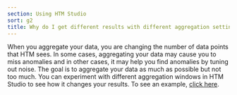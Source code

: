```yaml
---
section: Using HTM Studio
sort: g2
title: Why do I get different results with different aggregation settings?
---
```


When you aggregate your data, you are changing the number of data points that
HTM sees.  In some cases, aggregating your data may cause you to miss anomalies
and in other cases, it may help you find anomalies by tuning out noise. The goal
is to aggregate your data as much as possible but not too much. You can
experiment with different aggregation windows in HTM Studio to see how it
changes your results.  To see an example, [click here](/htm-studio/aggregation/).
